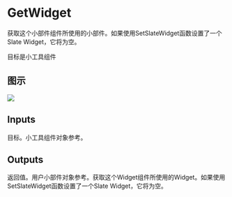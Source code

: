 # GetWidget

获取这个小部件组件所使用的小部件。如果使用SetSlateWidget函数设置了一个Slate Widget，它将为空。

目标是小工具组件

## 图示

![]($-20221218-21221665.png)

## Inputs

目标。小工具组件对象参考。  

## Outputs

返回值。用户小部件对象参考。获取这个Widget组件所使用的Widget。如果使用SetSlateWidget函数设置了一个Slate Widget，它将为空。
